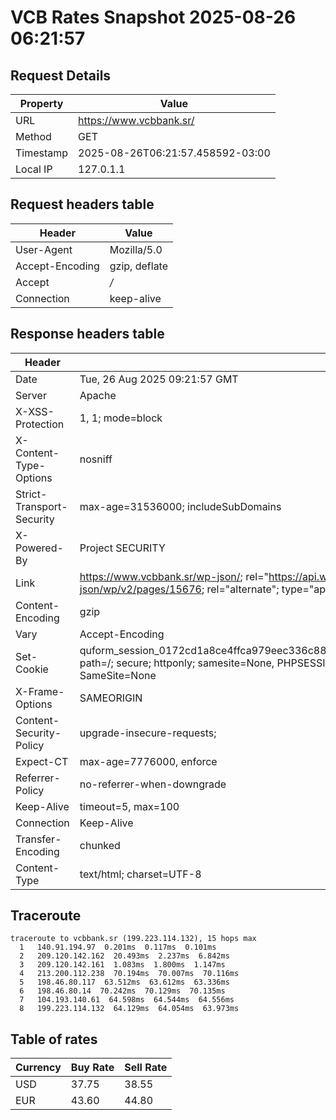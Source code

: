 # VCB Rates Snapshot 2025-08-26 06:21:57
## Request Details

| Property | Value |
|----------|-------|
| URL | https://www.vcbbank.sr/ |
| Method | GET |
| Timestamp | 2025-08-26T06:21:57.458592-03:00 |
| Local IP | 127.0.1.1 |
    
## Request headers table

| Header | Value |
|--------|-------|
| User-Agent | Mozilla/5.0 |
| Accept-Encoding | gzip, deflate |
| Accept | */* |
| Connection | keep-alive |

    
## Response headers table
| Header | Value |
|--------|-------|
| Date | Tue, 26 Aug 2025 09:21:57 GMT |
| Server | Apache |
| X-XSS-Protection | 1, 1; mode=block |
| X-Content-Type-Options | nosniff |
| Strict-Transport-Security | max-age=31536000; includeSubDomains |
| X-Powered-By | Project SECURITY |
| Link | <https://www.vcbbank.sr/wp-json/>; rel="https://api.w.org/", <https://www.vcbbank.sr/wp-json/wp/v2/pages/15676>; rel="alternate"; type="application/json", <https://www.vcbbank.sr/>; rel=shortlink |
| Content-Encoding | gzip |
| Vary | Accept-Encoding |
| Set-Cookie | quform_session_0172cd1a8ce4ffca979eec336c8836d5=wvW60ycdY2M1AO4ybnLI4F7GC4Fe5iMhDahEuUP3; path=/; secure; httponly; samesite=None, PHPSESSID=baacf0a89476f362b97f230601859ed0; path=/; secure; SameSite=None |
| X-Frame-Options | SAMEORIGIN |
| Content-Security-Policy | upgrade-insecure-requests; |
| Expect-CT | max-age=7776000, enforce |
| Referrer-Policy | no-referrer-when-downgrade |
| Keep-Alive | timeout=5, max=100 |
| Connection | Keep-Alive |
| Transfer-Encoding | chunked |
| Content-Type | text/html; charset=UTF-8 |

## Traceroute 

```
traceroute to vcbbank.sr (199.223.114.132), 15 hops max
  1   140.91.194.97  0.201ms  0.117ms  0.101ms 
  2   209.120.142.162  20.493ms  2.237ms  6.842ms 
  3   209.120.142.161  1.083ms  1.800ms  1.147ms 
  4   213.200.112.238  70.194ms  70.007ms  70.116ms 
  5   198.46.80.117  63.512ms  63.612ms  63.336ms 
  6   198.46.80.14  70.242ms  70.129ms  70.135ms 
  7   104.193.140.61  64.598ms  64.544ms  64.556ms 
  8   199.223.114.132  64.129ms  64.054ms  63.973ms 

```


## Table of rates

| Currency | Buy Rate | Sell Rate |
|----------|----------|-----------|
| USD | 37.75 | 38.55 |
| EUR | 43.60 | 44.80 |
